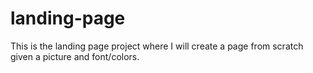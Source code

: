 # landing-page
This is the landing page project where I will create a page from scratch given a picture and font/colors.